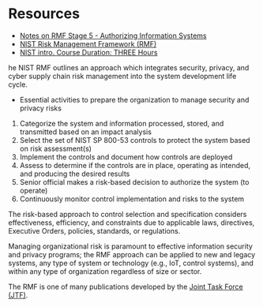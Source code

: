 # Resources
- [Notes on RMF Stage 5 - Authorizing Information Systems](https://github.com/FredericGariepy/LighthouseLabs/blob/26b7a232035fe338a614686c0459e73eeaf79e79/PKM/W5/D1/RMF/RMF%20Stage%205%20-%20Authorizing%20Information%20Systems.md)
- [NIST Risk Management Framework (RMF)](https://csrc.nist.gov/Projects/risk-management)
- [NIST intro. Course Duration: THREE Hours](https://csrc.nist.gov/projects/risk-management/rmf-courses)

he NIST RMF outlines an approach which integrates security, privacy, and cyber supply chain risk management into the system development life cycle. 

- Essential activities to prepare the organization to manage security and privacy risks
1. Categorize the system and information processed, stored, and transmitted based on an impact analysis
2. Select the set of NIST SP 800-53 controls to protect the system based on risk assessment(s)
3. Implement the controls and document how controls are deployed
4. Assess to determine if the controls are in place, operating as intended, and producing the desired results
5. Senior official makes a risk-based decision to authorize the system (to operate)
6. Continuously monitor control implementation and risks to the system

The risk-based approach to control selection and specification considers effectiveness, efficiency, and constraints due to applicable laws, directives, Executive Orders, policies, standards, or regulations.

Managing organizational risk is paramount to effective information security and privacy programs; the RMF approach can be applied to new and legacy systems, any type of system or technology (e.g., IoT, control systems), and within any type of organization regardless of size or sector.

The RMF is one of many publications developed by the [Joint Task Force (JTF)](https://csrc.nist.gov/Projects/risk-management/fisma-background#ftn1). 
